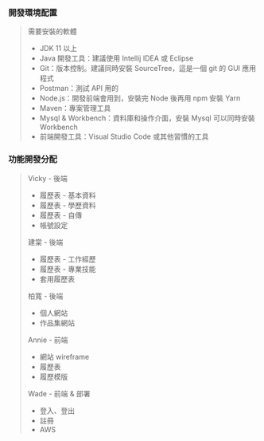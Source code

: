 ### 開發環境配置
> 需要安裝的軟體
> - JDK 11 以上
> - Java 開發工具：建議使用 Intellij IDEA 或 Eclipse
> - Git：版本控制。建議同時安裝 SourceTree，這是一個 git 的 GUI 應用程式
> - Postman：測試 API 用的
> - Node.js：開發前端會用到，安裝完 Node 後再用 npm 安裝 Yarn
> - Maven：專案管理工具
> - Mysql & Workbench：資料庫和操作介面，安裝 Mysql 可以同時安裝 Workbench
> - 前端開發工具：Visual Studio Code 或其他習慣的工具

### 功能開發分配
> Vicky - 後端
> - 履歷表 - 基本資料
> - 履歷表 - 學歷資料
> - 履歷表 - 自傳
> - 帳號設定
>
> 建棠 - 後端
> - 履歷表 - 工作經歷
> - 履歷表 - 專業技能
> - 套用履歷表
>
> 柏寬 - 後端
> - 個人網站
> - 作品集網站
>
> Annie - 前端
> - 網站 wireframe
> - 履歷表
> - 履歷模版
>
> Wade - 前端 & 部署
> - 登入、登出
> - 註冊
> - AWS